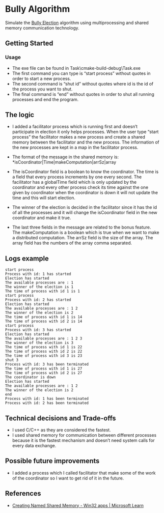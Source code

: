 # Bully Algorithm

Simulate the [Bully Election](https://en.wikipedia.org/wiki/Bully_algorithm) algorithm using multiprocessing and shared memory communication technology.

## Getting Started

### Usage

* The exe file can be found in Task\cmake-build-debug\Task.exe
* The first command you can type is “start process” without quotes in order to start a new process.
* The second command is “shut id” without quotes where id is the id of the process you want to shut.
* The final command is “end” without quotes in order to shut all running processes and end the program.

## The logic

* I added a facilitator process which is running first and doesn’t participate in election it only helps processes. When the user type “start process” the facilitator makes a new process and create a shared memory between the facilitator and the new process. The information of the new processes are kept in a map in the facilitator process.

* The format of the message in the shared memory is:
  *isCoordinator|Time|makeComputation|arrSz|array
* The isCoordinator field is a boolean to know the coordinator. The time is a field that every process increments by one every second. The facilitator has a globalTime field which is only updated by the coordinator and every other process check its time against the one given by coordinator when the coordinator is down it will not update the time and this will start election.
* The winner of the election is decided in the facilitator since it has the id of all the processes and it will change the isCoordinator field in the new coordinator and make it true.
* The last three fields in the message are related to the bonus feature. The makeComputation is a boolean which is true when we want to make a distributed computation. The arrSz field is the size of the array. The array field has the numbers of the array comma separated.

## Logs example
 ```
start process
Process with id: 1 has started
Election has started
The available processes are : 1
The winner of the election is 1
The time of process with id 1 is 1
start process
Process with id: 2 has started
Election has started
The available processes are : 1 2
The winner of the election is 2
The time of process with id 1 is 14
The time of process with id 2 is 14
start process
Process with id: 3 has started
Election has started
The available processes are : 1 2 3
The winner of the election is 3
The time of process with id 1 is 22
The time of process with id 2 is 22
The time of process with id 3 is 23
shut 3
Process with id: 3 has been terminated
The time of process with id 1 is 27
The time of process with id 2 is 27
The coordinator is down
Election has started
The available processes are : 1 2
The winner of the election is 2
end
Process with id: 1 has been terminated
Process with id: 2 has been terminated

 ```
 
 ## Technical decisions and Trade-offs
 * I used C/C++ as they are considered the fastest.
 * I used shared memory for communication between different processes because it is the fastest mechanism and doesn’t need system calls for every data exchange.

## Possible future improvements
* I added a process which I called facilitator that make some of the work of the coordinator so I want to get rid of it in the future.
## References

* [Creating Named Shared Memory - Win32 apps | Microsoft Learn](https://learn.microsoft.com/en-us/windows/win32/memory/creating-named-shared-memory?redirectedfrom=MSDN)
